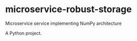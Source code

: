 # microservice-robust-storage

Microservice service implementing NumPy architecture

A Python project.